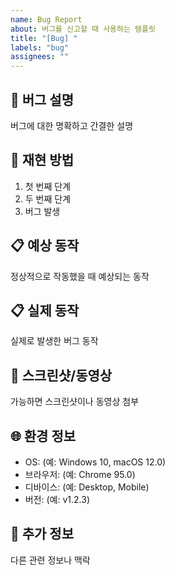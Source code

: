 ```yaml
---
name: Bug Report
about: 버그를 신고할 때 사용하는 템플릿
title: "[Bug] "
labels: "bug"
assignees: ""
---
```


## 🐛 버그 설명

버그에 대한 명확하고 간결한 설명

## 🔄 재현 방법

1. 첫 번째 단계
2. 두 번째 단계
3. 버그 발생

## 📋 예상 동작

정상적으로 작동했을 때 예상되는 동작

## 📋 실제 동작

실제로 발생한 버그 동작

## 📸 스크린샷/동영상

가능하면 스크린샷이나 동영상 첨부

## 🌐 환경 정보

- OS: (예: Windows 10, macOS 12.0)
- 브라우저: (예: Chrome 95.0)
- 디바이스: (예: Desktop, Mobile)
- 버전: (예: v1.2.3)

## 📝 추가 정보

다른 관련 정보나 맥락

